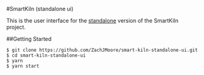 #SmartKiln (standalone ui)

This is the user interface for the <a href="https://github.com/ZachJMoore/smart-kiln-standalone">standalone</a> version of the SmartKiln project.


##Getting Started

```shell
$ git clone https://github.com/ZachJMoore/smart-kiln-standalone-ui.git
$ cd smart-kiln-standalone-ui
$ yarn
$ yarn start
```